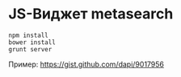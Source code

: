 JS-Виджет metasearch
===============

    npm install
    bower install
    grunt server


Пример: https://gist.github.com/dapi/9017956
